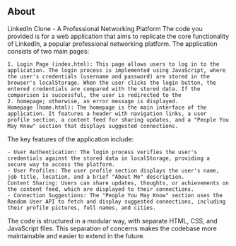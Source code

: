 ## About

LinkedIn Clone - A Professional Networking Platform
The code you provided is for a web application that aims to replicate the core functionality of LinkedIn, a popular professional networking platform. The application consists of two main pages:

    1. Login Page (index.html): This page allows users to log in to the application. The login process is implemented using JavaScript, where the user's credentials (username and password) are stored in the browser's localStorage. When the user clicks the login button, the entered credentials are compared with the stored data. If the comparison is successful, the user is redirected to the 
    2. homepage; otherwise, an error message is displayed.
    Homepage (home.html): The homepage is the main interface of the application. It features a header with navigation links, a user profile section, a content feed for sharing updates, and a "People You May Know" section that displays suggested connections.

The key features of the application include:

    - User Authentication: The login process verifies the user's credentials against the stored data in localStorage, providing a secure way to access the platform.
    - User Profiles: The user profile section displays the user's name, job title, location, and a brief "About Me" description.
    Content Sharing: Users can share updates, thoughts, or achievements on the content feed, which are displayed to their connections.
    - Connection Suggestions: The "People You May Know" section uses the Random User API to fetch and display suggested connections, including their profile pictures, full names, and cities.
    

The code is structured in a modular way, with separate HTML, CSS, and JavaScript files. This separation of concerns makes the codebase more maintainable and easier to extend in the future.